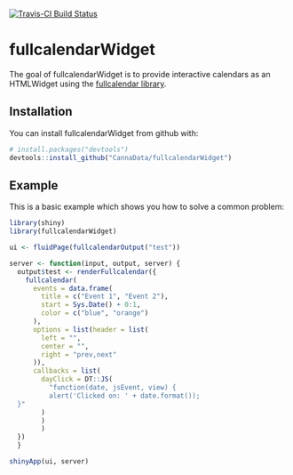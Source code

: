 
[![Travis-CI Build Status](https://travis-ci.org/CannaData/fullcalendarWidget.svg?branch=master)](https://travis-ci.org/CannaData/fullcalendarWidget) <!-- README.md is generated from README.Rmd. Please edit that file -->

fullcalendarWidget
==================

The goal of fullcalendarWidget is to provide interactive calendars as an HTMLWidget using the [fullcalendar library](https://fullcalendar.io).

Installation
------------

You can install fullcalendarWidget from github with:

``` r
# install.packages("devtools")
devtools::install_github("CannaData/fullcalendarWidget")
```

Example
-------

This is a basic example which shows you how to solve a common problem:

``` r
library(shiny)
library(fullcalendarWidget)

ui <- fluidPage(fullcalendarOutput("test"))

server <- function(input, output, server) {
  output$test <- renderFullcalendar({
    fullcalendar(
      events = data.frame(
        title = c("Event 1", "Event 2"),
        start = Sys.Date() + 0:1,
        color = c("blue", "orange")
      ),
      options = list(header = list(
        left = "",
        center = "",
        right = "prev,next"
      )),
      callbacks = list(
        dayClick = DT::JS(
          "function(date, jsEvent, view) {
          alert('Clicked on: ' + date.format());
  }"
        )
        )
        )
  })
  }

shinyApp(ui, server)
```
